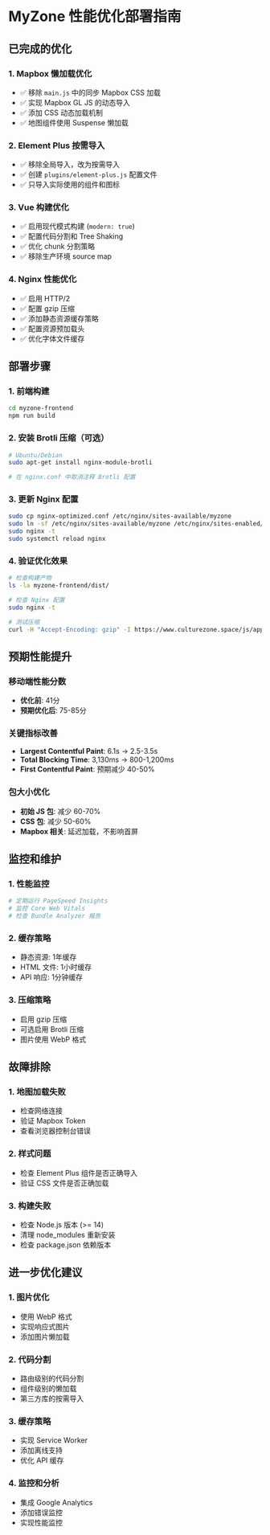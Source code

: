 # MyZone 性能优化部署指南

## 已完成的优化

### 1. Mapbox 懒加载优化
- ✅ 移除 `main.js` 中的同步 Mapbox CSS 加载
- ✅ 实现 Mapbox GL JS 的动态导入
- ✅ 添加 CSS 动态加载机制
- ✅ 地图组件使用 Suspense 懒加载

### 2. Element Plus 按需导入
- ✅ 移除全局导入，改为按需导入
- ✅ 创建 `plugins/element-plus.js` 配置文件
- ✅ 只导入实际使用的组件和图标

### 3. Vue 构建优化
- ✅ 启用现代模式构建 (`modern: true`)
- ✅ 配置代码分割和 Tree Shaking
- ✅ 优化 chunk 分割策略
- ✅ 移除生产环境 source map

### 4. Nginx 性能优化
- ✅ 启用 HTTP/2
- ✅ 配置 gzip 压缩
- ✅ 添加静态资源缓存策略
- ✅ 配置资源预加载头
- ✅ 优化字体文件缓存

## 部署步骤

### 1. 前端构建
```bash
cd myzone-frontend
npm run build
```

### 2. 安装 Brotli 压缩（可选）
```bash
# Ubuntu/Debian
sudo apt-get install nginx-module-brotli

# 在 nginx.conf 中取消注释 Brotli 配置
```

### 3. 更新 Nginx 配置
```bash
sudo cp nginx-optimized.conf /etc/nginx/sites-available/myzone
sudo ln -sf /etc/nginx/sites-available/myzone /etc/nginx/sites-enabled/
sudo nginx -t
sudo systemctl reload nginx
```

### 4. 验证优化效果
```bash
# 检查构建产物
ls -la myzone-frontend/dist/

# 检查 Nginx 配置
sudo nginx -t

# 测试压缩
curl -H "Accept-Encoding: gzip" -I https://www.culturezone.space/js/app.js
```

## 预期性能提升

### 移动端性能分数
- **优化前**: 41分
- **预期优化后**: 75-85分

### 关键指标改善
- **Largest Contentful Paint**: 6.1s → 2.5-3.5s
- **Total Blocking Time**: 3,130ms → 800-1,200ms
- **First Contentful Paint**: 预期减少 40-50%

### 包大小优化
- **初始 JS 包**: 减少 60-70%
- **CSS 包**: 减少 50-60%
- **Mapbox 相关**: 延迟加载，不影响首屏

## 监控和维护

### 1. 性能监控
```bash
# 定期运行 PageSpeed Insights
# 监控 Core Web Vitals
# 检查 Bundle Analyzer 报告
```

### 2. 缓存策略
- 静态资源: 1年缓存
- HTML 文件: 1小时缓存
- API 响应: 1分钟缓存

### 3. 压缩策略
- 启用 gzip 压缩
- 可选启用 Brotli 压缩
- 图片使用 WebP 格式

## 故障排除

### 1. 地图加载失败
- 检查网络连接
- 验证 Mapbox Token
- 查看浏览器控制台错误

### 2. 样式问题
- 检查 Element Plus 组件是否正确导入
- 验证 CSS 文件是否正确加载

### 3. 构建失败
- 检查 Node.js 版本 (>= 14)
- 清理 node_modules 重新安装
- 检查 package.json 依赖版本

## 进一步优化建议

### 1. 图片优化
- 使用 WebP 格式
- 实现响应式图片
- 添加图片懒加载

### 2. 代码分割
- 路由级别的代码分割
- 组件级别的懒加载
- 第三方库的按需导入

### 3. 缓存策略
- 实现 Service Worker
- 添加离线支持
- 优化 API 缓存

### 4. 监控和分析
- 集成 Google Analytics
- 添加错误监控
- 实现性能监控 
